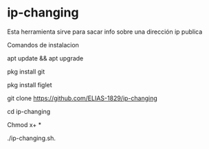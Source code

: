 # ip-changing
Esta herramienta sirve para sacar info sobre una dirección ip  publica 


Comandos de instalacion

apt update && apt upgrade

pkg install git

pkg install figlet 

git clone https://github.com/ELIAS-1829/ip-changing

cd ip-changing

Chmod x+ * 

./ip-changing.sh.
